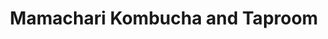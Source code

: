 ---
title: "Mamachari Kombucha and Taproom"
url: /salt-lake-city/mamachari-kombucha-and-taproom/
shop: Getränke
---